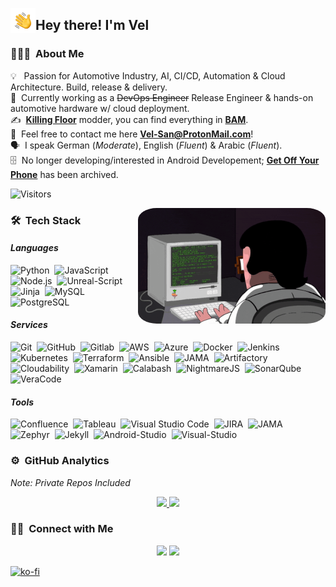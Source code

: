 <img alt="Night Coding" src="./assets/Hand%20Wave.gif" width='40' align="left"/><h2>Hey there! I'm **Vel**</h2>

### 👨🏻‍💻 &nbsp;About Me

💡 &nbsp; Passion for Automotive Industry, AI, CI/CD, Automation & Cloud Architecture. Build, release & delivery.\
🌱 &nbsp;Currently working as a ~~DevOps Engineer~~ Release Engineer & hands-on automotive hardware w/ cloud deployment.\
✍️ &nbsp;**[Killing Floor](https://store.steampowered.com/app/1250/Killing_Floor/)** modder, you can find everything in **[BAM](https://github.com/Bleeding-Action-Man)**.\
💬 &nbsp;Feel free to contact me here **Vel-San@ProtonMail.com**!\
🗣️ &nbsp;I speak German (*Moderate*), English (*Fluent*) & Arabic (*Fluent*).\
🗄️ &nbsp;No longer developing/interested in Android Developement; **[Get Off Your Phone](https://github.com/Vel-San/Getoffyourphone)** has been archived.

![Visitors](https://komarev.com/ghpvc/?username=vel-san&color=blueviolet&style=flat-square)

<img alt="Night Coding" style="border-radius: 10%" src="https://raw.githubusercontent.com/Vel-San/Vel-San/master/assets/Night-Coding.gif" align="right"/>

### 🛠 &nbsp;Tech Stack

#### *Languages*
![Python](https://img.shields.io/badge/-Python-05122A?style=flat&logo=python)&nbsp;
![JavaScript](https://img.shields.io/badge/-JavaScript-05122A?style=flat&logo=javascript)&nbsp;
![Node.js](https://img.shields.io/badge/-Node.js-05122A?style=flat&logo=node.js)&nbsp;
![Unreal-Script](https://img.shields.io/badge/-UnrealScript-05122A?style=flat&logo=unreal-engine)&nbsp;
![Jinja](https://img.shields.io/badge/-Jinja-05122A?style=flat&logo=jinja)&nbsp;
![MySQL](https://img.shields.io/badge/-MySQL-05122A?style=flat&logo=mysql)&nbsp;
![PostgreSQL](https://img.shields.io/badge/-PostgreSQL-05122A?style=flat&logo=postgresql)&nbsp;
#### *Services*
![Git](https://img.shields.io/badge/-Git-05122A?style=flat&logo=git)&nbsp;
![GitHub](https://img.shields.io/badge/-GitHub-05122A?style=flat&logo=github)&nbsp;
![Gitlab](https://img.shields.io/badge/-Gitlab-05122A?style=flat&logo=gitlab)&nbsp;
![AWS](https://img.shields.io/badge/-AWS-05122A?style=flat&logo=amazon-aws)&nbsp;
![Azure](https://img.shields.io/badge/-Microsoft%20Azure-05122A?style=flat&logo=microsoft-azure)&nbsp;
![Docker](https://img.shields.io/badge/-Docker-05122A?style=flat&logo=docker)&nbsp;
![Jenkins](https://img.shields.io/badge/-Jenkins-05122A?style=flat&logo=Jenkins)&nbsp;
![Kubernetes](https://img.shields.io/badge/-Kubernetes-05122A?style=flat&logo=kubernetes)&nbsp;
![Terraform](https://img.shields.io/badge/-Terraform-05122A?style=flat&logo=terraform)&nbsp;
![Ansible](https://img.shields.io/badge/-Ansible-05122A?style=flat&logo=ansible)&nbsp;
![JAMA](https://img.shields.io/badge/-Basil-05122A?style=flat&logo=basil)&nbsp;
![Artifactory](https://img.shields.io/badge/-Artifactory-05122A?style=flat&logo=artifactory)&nbsp;
![Cloudability](https://img.shields.io/badge/-Cloudability-05122A?style=flat&logo=cloudability)&nbsp;
![Xamarin](https://img.shields.io/badge/-Xamarin-05122A?style=flat&logo=Xamarin)&nbsp;
![Calabash](https://img.shields.io/badge/-Calabash-05122A?style=flat&logo=calabash)&nbsp;
![NightmareJS](https://img.shields.io/badge/-NightmareJS-05122A?style=flat&logo=nightmare-js)&nbsp;
![SonarQube](https://img.shields.io/badge/-SonarQube-05122A?style=flat&logo=sonarqube)&nbsp;
![VeraCode](https://img.shields.io/badge/-VeraCode-05122A?style=flat&logo=veracode)&nbsp;
#### *Tools*
![Confluence](https://img.shields.io/badge/-Confluence-05122A?style=flat&logo=confluence)&nbsp;
![Tableau](https://img.shields.io/badge/-Tableau-05122A?style=flat&logo=Tableau)&nbsp;
![Visual Studio Code](https://img.shields.io/badge/-Visual%20Studio%20Code-05122A?style=flat&logo=visual-studio-code&logoColor=007ACC)&nbsp;
![JIRA](https://img.shields.io/badge/-JIRA-05122A?style=flat&logo=jira)&nbsp;
![JAMA](https://img.shields.io/badge/-JAMA-05122A?style=flat&logo=jama)&nbsp;
![Zephyr](https://img.shields.io/badge/-Zephyr-05122A?style=flat&logo=Zephyr)&nbsp;
![Jekyll](https://img.shields.io/badge/-Jekyll-05122A?style=flat&logo=jekyll)&nbsp;
![Android-Studio](https://img.shields.io/badge/-Android%20Studio-05122A?style=flat&logo=android-studio)&nbsp;
![Visual-Studio](https://img.shields.io/badge/-Visual%20Studio-05122A?style=flat&logo=visual-studio)&nbsp;

### ⚙️ &nbsp;GitHub Analytics

*Note: Private Repos Included*

<p align="center">
<a href="https://github.com/Vel-San">
  <img height="180em" src="https://github-readme-stats-eight-theta.vercel.app/api?username=Vel-San&show_icons=true&theme=algolia&include_all_commits=true&count_private=true"/>
  <img height="180em" src="https://github-readme-stats-eight-theta.vercel.app/api/top-langs/?username=Vel-San&layout=compact&langs_count=8&theme=algolia"/>
</a>
</p>

### 🤝🏻 &nbsp;Connect with Me

<p align="center">
<a href="https://steamcommunity.com/id/Vel-San/" target="_blank"><img src="https://img.shields.io/badge/-Steam-0077B5?style=flat&logo=steam&logoColor=white"/></a>
<a href="mailto:Vel-San@ProtonMail.com" target="_blank"><img src="https://img.shields.io/badge/-Email-D14836?style=flat&logo=protonmail&logoColor=white"/></a>
</p>

[![ko-fi](https://ko-fi.com/img/githubbutton_sm.svg)](https://ko-fi.com/P5P35ZXZH)
